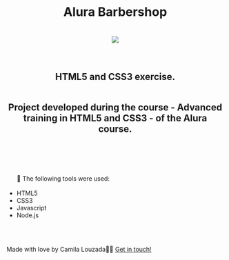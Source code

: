 
<h1 align="center">
    <p>Alura Barbershop</p>
</h1>


<h1 align="center">
    <img src="https://ik.imagekit.io/jlzh3neixu/barbearia_tRu7SCLIQ.png">
</h1>

<br>
<h2 align="center"> HTML5 and CSS3 exercise. <br>
<br>

<p >Project developed during the course - Advanced training in HTML5 and CSS3 - of the Alura course.</p>
<br>
</h2>
<br>


<ul>  📂 The following tools were used:
<br>
<br>
<li> HTML5 </li>
<li> CSS3 </li>
<li>Javascript </li>
<li> Node.js </li>
<br>
</ul>



<br>


Made with love by Camila Louzada👋🏽 [ Get in touch! ](https://www.linkedin.com/in/camila-louzada-a4669023b/)
<br>
